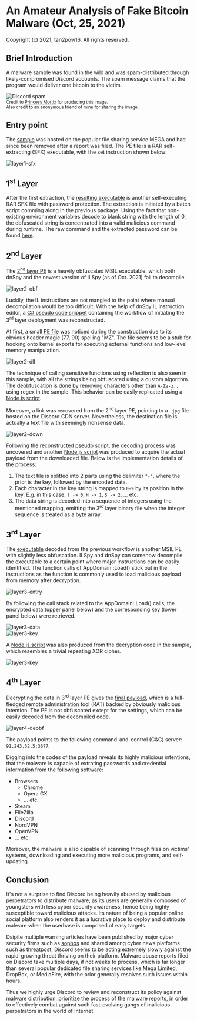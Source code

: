 # An Amateur Analysis of Fake Bitcoin Malware (Oct, 25, 2021)
Copyright (c) 2021, tan2pow16. All rights reserved.

## Brief Introduction
A malware sample was found in the wild and was spam-distributed through likely-compromised Discord accounts. The spam message claims that the program would deliver one bitcoin to the victim.  

![Discord spam](spam.png)  
<sup>Credit to [Princess Mortix](https://princessmortix.link/) for producing this image.</sup>  
<sup>Also credit to an anonymous friend of mine for sharing the image.</sup>  

## Entry point
The [sample](https://www.virustotal.com/gui/file/07717ef6caf01738d425452b88f449344d6747a87c7359e8515ced5ca3d6050b) was hosted on the popular file sharing service MEGA and had since been removed after a report was filed. The PE file is a RAR self-extracting (SFX) executable, with the set instruction shown below:  

![layer1-sfx](Entry/sfx.png)  

## 1<sup>st</sup> Layer
After the first extraction, the [resulting executable](https://www.virustotal.com/gui/file/4dac22347ec139930492f579bbf47cce1dddd5756817dfc8ce06e231e457721d) is another self-executing RAR SFX file with password protection. The extraction is initiated by a batch script comming along in the previous package. Using the fact that non-existing environment variables decode to blank string with the length of 0, the obfuscated string is concentrated into a valid malicious command during runtime. The raw command and the extracted password can be found [here](Layer1/layer1.txt).

## 2<sup>nd</sup> Layer
The [2<sup>nd</sup> layer PE](https://www.virustotal.com/gui/file/31ae985e591fa53913db778892771e4ff08c389f83ff2cb8c64977a6d60992a4) is a heavily obfuscated MSIL executable, which both dnSpy and the newest version of ILSpy (as of Oct. 2021) fail to decompile.  

![layer2-obf](Layer2/obfuscated.png)  

Luckily, the IL instructions are not mangled to the point where manual decompilation would be too difficult. With the help of dnSpy IL instruction editor, a [C# pseudo code snippet](Layer2/layer2.cs.pseudo) containing the workflow of initiating the 3<sup>rd</sup> layer deployment was reconstructed.  

At first, a small [PE file](https://www.virustotal.com/gui/file/8f9b9aac5cb8eef357b6b1eb349ab520e7ba07a6dd00096b896613448b1cb115) was noticed during the construction due to its obvious header magic (77, 90) spelling "MZ". The file seems to be a stub for hooking onto kernel exports for executing external functions and low-level memory manipulation.  

![layer2-dll](Layer2/extract_dll.png)  

The technique of calling sensitive functions using reflection is also seen in this sample, with all the strings being obfuscated using a custom algorithm. The deobfuscation is done by removing characters other than `A-Za-z.,` using regex in the sample. This behavior can be easily replicated using a [Node.js script](Layer2/layer2-string-deobf.js).  

Moreover, a link was recovered from the 2<sup>nd</sup> layer PE, pointing to a `.jpg` file hosted on the Discord CDN server. Nevertheless, the destination file is actually a text file with seemingly nonsense data.  

![layer2-down](Layer2/downloaded_data.png)  

Following the reconstructed pseudo script, the decoding process was uncovered and another [Node.js script](Layer2/layer2-decode-drop.js) was produced to acquire the actual payload from the downloaded file. Below is the implementation details of the process:

1. The text file is splitted into 2 parts using the delimiter `"-"`, where the prior is the key, followed by the encoded data.
2. Each character in the key string is mapped to `0-9` by its position in the key. E.g. in this case, `l -> 0`, `H -> 1`, `S -> 2`, ... etc.
3. The data string is decoded into a sequence of integers using the mentioned mapping, emitting the 3<sup>rd</sup> layer binary file when the integer sequence is treated as a byte array.

## 3<sup>rd</sup> Layer
The [executable](https://www.virustotal.com/gui/file/670833b9ed9927e29c0c09c92c12abd8b6c1ccfd16d3bbbec8a663fb36dab795) decoded from the previous workflow is another MSIL PE with slightly less obfuscation. ILSpy and dnSpy can somehow decompile the executable to a certain point where major instructions can be easily identified. The function calls of AppDomain::Load() stick out in the instructions as the function is commonly used to load malicious payload from memory after decryption.  

![layer3-entry](Layer3/main.png)  

By following the call stack related to the AppDomain::Load() calls, the encrypted data (upper panel below) and the corresponding key (lower panel below) were retrieved.  

![layer3-data](Layer3/data.png)  
![layer3-key](Layer3/key.png)  

A [Node.js script](Layer3/layer3.js) was also produced from the decryption code in the sample, which resembles a trivial repeating XOR cipher.  

![layer3-key](Layer3/xor.png)  

## 4<sup>th</sup> Layer
Decrypting the data in 3<sup>rd</sup> layer PE gives the [final payload](https://www.virustotal.com/gui/file/330ee451fe82a0a44b80c4bf974424d5b86356f4d5b5882b2f2860cd0e283dbb), which is a full-fledged remote administration tool (RAT) backed by obviously malicious intention. The PE is not obfuscated except for the settings, which can be easily decoded from the decompiled code.  

![layer4-deobf](Layer4/string_decode.png)  

The payload points to the following command-and-control (C&C) server: `91.243.32.5:3677`.  

Digging into the codes of the payload reveals its highly malicious intentions, that the malware is capable of extrating passwords and credential information from the following software:
 - Browsers
    - Chrome
    - Opera GX
    - ... etc.
 - Steam
 - FileZilla
 - Discord
 - NordVPN
 - OpenVPN
 - ... etc.
  
Moreover, the malware is also capable of scanning through files on victims' systems, downloading and executing more malicious programs, and self-updating.  

## Conclusion
It's not a surprise to find Discord being heavily abused by malicious perpetrators to distribute malware, as its users are generally composed of youngsters with less cyber security awareness, hence being highly susceptible toward malicious attacks. Its nature of being a popular online social platform also renders it as a lucrative place to deploy and distribute malware when the userbase is comprised of easy targets.  

Dsipite multiple warning articles have been published by major cyber security firms such as [sophos](https://news.sophos.com/en-us/2021/07/22/malware-increasingly-targets-discord-for-abuse/) and shared among cyber news platforms such as [threatpost](https://threatpost.com/discord-malware-researchers/168096/), Discord seems to be acting extremely slowly against the rapid-growing threat thriving on their platform. Malware abuse reports filed on Discord take multiple days, if not weeks to process, which is far longer than several popular dedicated file sharing services like Mega Limited, DropBox, or MediaFire, with the prior generally resolves such issues within hours.  

Thus we highly urge Discord to review and reconstruct its policy against malware distribution, prioritize the process of the malware reports, in order to effectively combat against such fast-evolving gangs of malicious perpetrators in the world of Internet.
